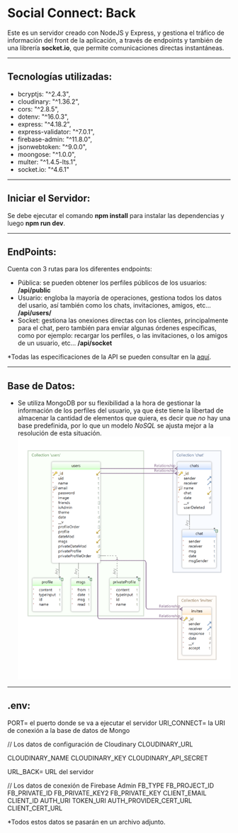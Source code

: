 # Social Connect: Back

Este es un servidor creado con NodeJS y Express, y gestiona el tráfico de información del front de la aplicación, a través de endpoints y también de una librería **socket.io**, que permite comunicaciones directas instantáneas.

---
## **Tecnologías utilizadas:**
- bcryptjs: "^2.4.3",
- cloudinary: "^1.36.2",
- cors: "^2.8.5",
- dotenv: "^16.0.3",
- express: "^4.18.2",
- express-validator: "^7.0.1",
- firebase-admin: "^11.8.0",
- jsonwebtoken: "^9.0.0",
- moongose: "^1.0.0",
- multer: "^1.4.5-lts.1",
- socket.io: "^4.6.1"

---
## Iniciar el Servidor:
Se debe ejecutar el comando **npm install** para instalar las dependencias y luego **npm run dev**.

---
## EndPoints:

Cuenta con 3 rutas para los diferentes endpoints:
* Pública: se pueden obtener los perfiles públicos de los usuarios: **/api/public**
* Usuario: engloba la mayoría de operaciones, gestiona todos los datos del usario, así también como los chats, invitaciones, amigos, etc... **/api/users/**
* Socket: gestiona las onexiones directas con los clientes, principalmente para el chat, pero también para enviar algunas órdenes específicas, como por ejemplo: recargar los perfiles, o las invitaciones, o los amigos de un usuario, etc... **/api/socket**

*Todas las especificaciones de la API se pueden consultar en la [aquí](https://pablopace-dev.github.io/SocialConnect_Back/).

---
## Base de Datos:
* Se utiliza MongoDB por su flexibilidad a la hora de gestionar la información de los perfiles del usuario, ya que éste tiene la libertad de almacenar la cantidad de elementos que quiera, es decir que *no* hay una base predefinida, por lo que un modelo *NoSQL* se ajusta mejor a la resolución de esta situación.
![Esquema](MongoDB.png)


---
## .env:
PORT= el puerto donde se va a ejecutar el servidor
URI_CONNECT= la URI de conexión a la base de datos de Mongo

// Los datos de configuración de Cloudinary
CLOUDINARY_URL

CLOUDINARY_NAME
CLOUDINARY_KEY
CLOUDINARY_API_SECRET

URL_BACK= URL del servidor

// Los datos de conexión de Firebase Admin
FB_TYPE
FB_PROJECT_ID
FB_PRIVATE_ID
FB_PRIVATE_KEY2
FB_PRIVATE_KEY
CLIENT_EMAIL
CLIENT_ID
AUTH_URI
TOKEN_URI
AUTH_PROVIDER_CERT_URL
CLIENT_CERT_URL

*Todos estos datos se pasarán en un archivo adjunto.